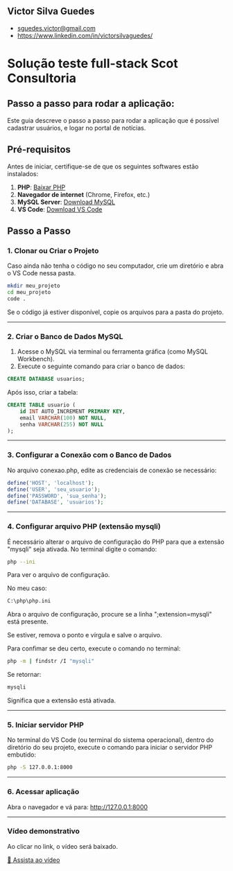 ## Victor Silva Guedes

- sguedes.victor@gmail.com
- https://www.linkedin.com/in/victorsilvaguedes/

# Solução teste full-stack Scot Consultoria

## Passo a passo para rodar a aplicação:

Este guia descreve o passo a passo para rodar a aplicação que é possível cadastrar usuários, e logar no portal de notícias.

## Pré-requisitos

Antes de iniciar, certifique-se de que os seguintes softwares estão instalados:

1. **PHP**: [Baixar PHP](https://www.php.net/downloads.php)
2. **Navegador de internet** (Chrome, Firefox, etc.)
3. **MySQL Server**: [Download MySQL](https://dev.mysql.com/downloads/mysql/)
4. **VS Code**: [Download VS Code](https://code.visualstudio.com/)

## Passo a Passo

### 1. Clonar ou Criar o Projeto

Caso ainda não tenha o código no seu computador, crie um diretório e abra o VS Code nessa pasta.

```sh
mkdir meu_projeto
cd meu_projeto
code .
```

Se o código já estiver disponível, copie os arquivos para a pasta do projeto.

---

### 2. Criar o Banco de Dados MySQL

1. Acesse o MySQL via terminal ou ferramenta gráfica (como MySQL Workbench).
2. Execute o seguinte comando para criar o banco de dados:

```sql
CREATE DATABASE usuarios;
```

Após isso, criar a tabela:

```sql
CREATE TABLE usuario (
    id INT AUTO_INCREMENT PRIMARY KEY,
    email VARCHAR(100) NOT NULL,
    senha VARCHAR(255) NOT NULL
);
```

---

### 3. Configurar a Conexão com o Banco de Dados

No arquivo conexao.php, edite as credenciais de conexão se necessário:

```php
define('HOST', 'localhost');
define('USER', 'seu_usuario');
define('PASSWORD', 'sua_senha');
define('DATABASE', 'usuarios');
```

---

### 4. Configurar arquivo PHP (extensão mysqli)

É necessário alterar o arquivo de configuração do PHP para que a extensão "mysqli" seja ativada.
No terminal digite o comando:

```sh
php --ini
```

Para ver o arquivo de configuração.

No meu caso:

```sh
C:\php\php.ini
```

Abra o arquivo de configuração, procure se a linha ";extension=mysqli" está presente.

Se estiver, remova o ponto e vírgula e salve o arquivo.

Para confimar se deu certo, execute o comando no terminal:

```sh
php -m | findstr /I "mysqli"
```

Se retornar:

```sh
mysqli
```

Significa que a extensão está ativada.

---

### 5. Iniciar servidor PHP

No terminal do VS Code (ou terminal do sistema operacional), dentro do diretório do seu projeto, execute o comando para iniciar o servidor PHP embutido:

```sh
php -S 127.0.0.1:8000
```

---

### 6. Acessar aplicação

Abra o navegador e vá para: http://127.0.0.1:8000

---

### Vídeo demonstrativo

Ao clicar no link, o vídeo será baixado.

[🎥 Assista ao vídeo](https://github.com/victorSilvaGuedes/teste-scot-fullstack/raw/main/demo-teste-fullstack-scot.mp4)
